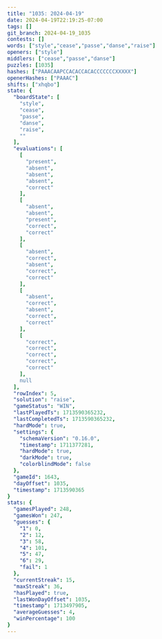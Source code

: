 ```yaml
---
title: "1035: 2024-04-19"
date: 2024-04-19T22:19:25-07:00
tags: []
git_branch: 2024-04-19_1035
contests: []
words: ["style","cease","passe","danse","raise"]
openers: ["style"]
middlers: ["cease","passe","danse"]
puzzles: [1035]
hashes: ["PAAACAAPCCACACCACACCCCCCCXXXXX"]
openerHashes: ["PAAAC"]
shifts: ["xhqbo"]
state: {
  "boardState": [
    "style",
    "cease",
    "passe",
    "danse",
    "raise",
    ""
  ],
  "evaluations": [
    [
      "present",
      "absent",
      "absent",
      "absent",
      "correct"
    ],
    [
      "absent",
      "absent",
      "present",
      "correct",
      "correct"
    ],
    [
      "absent",
      "correct",
      "absent",
      "correct",
      "correct"
    ],
    [
      "absent",
      "correct",
      "absent",
      "correct",
      "correct"
    ],
    [
      "correct",
      "correct",
      "correct",
      "correct",
      "correct"
    ],
    null
  ],
  "rowIndex": 5,
  "solution": "raise",
  "gameStatus": "WIN",
  "lastPlayedTs": 1713590365232,
  "lastCompletedTs": 1713590365232,
  "hardMode": true,
  "settings": {
    "schemaVersion": "0.16.0",
    "timestamp": 1711377281,
    "hardMode": true,
    "darkMode": true,
    "colorblindMode": false
  },
  "gameId": 1643,
  "dayOffset": 1035,
  "timestamp": 1713590365
}
stats: {
  "gamesPlayed": 248,
  "gamesWon": 247,
  "guesses": {
    "1": 0,
    "2": 12,
    "3": 58,
    "4": 101,
    "5": 47,
    "6": 29,
    "fail": 1
  },
  "currentStreak": 15,
  "maxStreak": 36,
  "hasPlayed": true,
  "lastWonDayOffset": 1035,
  "timestamp": 1713497905,
  "averageGuesses": 4,
  "winPercentage": 100
}
---
```

<!-- more -->
